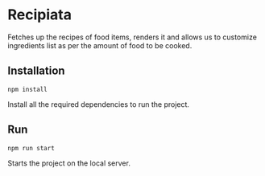 # Recipiata
Fetches up the recipes of food items, renders it and allows us to customize ingredients list as per the amount of food to be cooked.

## Installation
`npm install`

Install all the required dependencies to run the project.

## Run 
`npm run start`

Starts the project on the local server.
